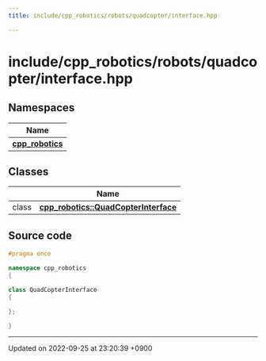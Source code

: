 ```yaml
---
title: include/cpp_robotics/robots/quadcopter/interface.hpp

---
```


# include/cpp_robotics/robots/quadcopter/interface.hpp



## Namespaces

| Name           |
| -------------- |
| **[cpp_robotics](/cpp_robotics/doxybook/Namespaces/namespacecpp__robotics/)**  |

## Classes

|                | Name           |
| -------------- | -------------- |
| class | **[cpp_robotics::QuadCopterInterface](/cpp_robotics/doxybook/Classes/classcpp__robotics_1_1QuadCopterInterface/)**  |




## Source code

```cpp
#pragma once

namespace cpp_robotics
{

class QuadCopterInterface
{

};

}
```


-------------------------------

Updated on 2022-09-25 at 23:20:39 +0900
